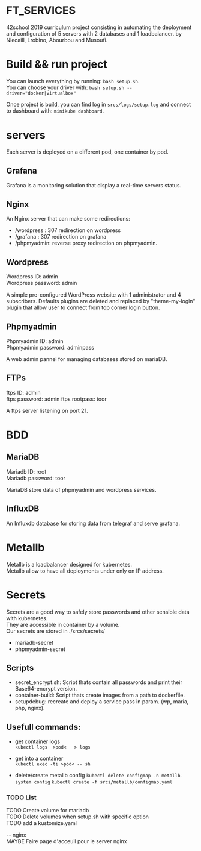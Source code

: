 # FT_SERVICES

42school 2019 curriculum project consisting in automating the deployment and configuration of 5 servers with 2 databases and 1 loadbalancer.
by Nlecaill, Lrobino, Abourbou and Musoufi.

# Build && run project

You can launch everything by running: `bash setup.sh`.    
You can choose your driver with: `bash setup.sh --driver="docker|virtualbox"`

Once project is build, you can find log in `srcs/logs/setup.log` and connect to dashboard with: `minikube dashboard`.

# servers
Each server is deployed on a different pod, one container by pod.

## Grafana
Grafana is a monitoring solution that display a real-time servers status.

## Nginx

An Nginx server that can make some redirections:
- /wordpress : 307 redirection on wordpress
- /grafana   : 307 redirection on grafana 
- /phpmyadmin: reverse proxy redirection on phpmyadmin.

## Wordpress
Wordpress ID:       admin    
Wordpress password: admin

A simple pre-configured WordPress website with 1 administrator and 4 subscribers. Defaults plugins are deleted and replaced by "theme-my-login" plugin that allow user to connect from top corner login button.

## Phpmyadmin
Phpmyadmin ID:          admin     
Phpmyadmin password:    adminpass

A web admin pannel for managing databases stored on mariaDB.

## FTPs
ftps ID:          admin     
ftps password:    admin
ftps rootpass:    toor

A ftps server listening on port 21.

# BDD
## MariaDB
Mariadb ID:         root    
Mariadb password:   toor

MariaDB store data of phpmyadmin and wordpress services.

## InfluxDB

An Influxdb database for storing data from telegraf and serve grafana.

# Metallb
Metallb is a loadbalancer designed for kubernetes.     
Metallb allow to have all deployments under only on IP address.    

# Secrets
Secrets are a good way to safely store passwords and other sensible data with kubernetes.    
They are accessible in container by a volume.    
Our secrets are stored in ./srcs/secrets/    
- mariadb-secret
- phpmyadmin-secret

## Scripts

- secret_encrypt.sh: Script thats contain all passwords and print their Base64-encrypt version.
- container-build: Script thats create images from a path to dockerfile.     
- setupdebug: recreate and deploy a service pass in param. (wp, maria, php, nginx).

## Usefull commands:
- get container logs   
    `kubectl logs  >pod<   > logs`

- get into a container    
    `kubectl exec -ti >pod< -- sh`

- delete/create metallb config
    `kubectl delete configmap -n metallb-system config`
    `kubectl create -f srcs/metallb/configmap.yaml`

### TODO List
TODO Create volume for mariadb    
TODO Delete volumes when setup.sh with specific option  
TODO add a kustomize.yaml

-- nginx   
MAYBE Faire page d'acceuil pour le server nginx     


